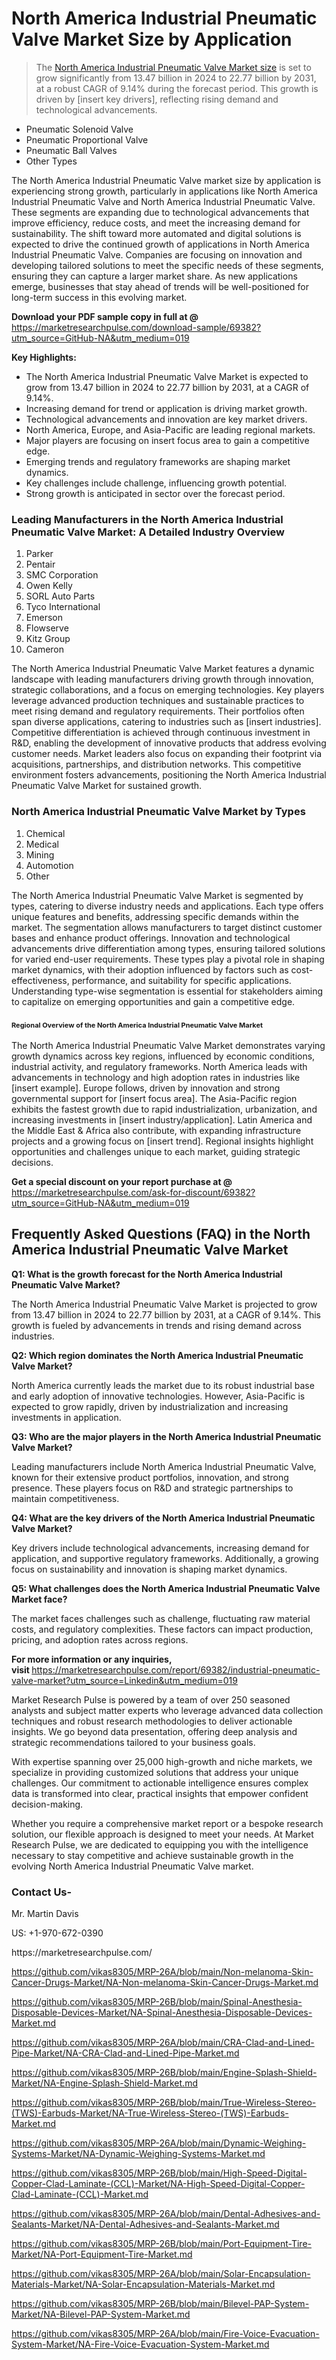 
<h1>North America Industrial Pneumatic Valve Market&nbsp;Size by Application</h1><blockquote><p>The <a href="https://marketresearchpulse.com/download-sample/69382?utm_source=GitHub-NA&amp;utm_medium=019">North America Industrial Pneumatic Valve Market size</a> is set to grow significantly from 13.47 billion in 2024 to 22.77 billion by 2031, at a robust CAGR of 9.14% during the forecast period. This growth is driven by [insert key drivers], reflecting rising demand and technological advancements.</p></blockquote><ul><li>Pneumatic Solenoid Valve<li> Pneumatic Proportional Valve<li> Pneumatic Ball Valves<li> Other Types</li></ul><p>The North America Industrial Pneumatic Valve market size by application is experiencing strong growth, particularly in applications like North America Industrial Pneumatic Valve and North America Industrial Pneumatic Valve. These segments are expanding due to technological advancements that improve efficiency, reduce costs, and meet the increasing demand for sustainability. The shift toward more automated and digital solutions is expected to drive the continued growth of applications in North America Industrial Pneumatic Valve. Companies are focusing on innovation and developing tailored solutions to meet the specific needs of these segments, ensuring they can capture a larger market share. As new applications emerge, businesses that stay ahead of trends will be well-positioned for long-term success in this evolving market.</p><p><strong>Download your PDF sample copy in full at @ </strong><a href="https://marketresearchpulse.com/download-sample/69382?utm_source=GitHub-NA&amp;utm_medium=019">https://marketresearchpulse.com/download-sample/69382?utm_source=GitHub-NA&amp;utm_medium=019</a></p><p><strong>Key Highlights: </strong></p><ul><li>The North America Industrial Pneumatic Valve Market is expected to grow from 13.47 billion in 2024 to 22.77 billion by 2031, at a CAGR of 9.14%.</li><li>Increasing demand for trend or application is driving market growth.</li><li>Technological advancements and innovation are key market drivers.</li><li>North America, Europe, and Asia-Pacific are leading regional markets.</li><li>Major players are focusing on insert focus area to gain a competitive edge.</li><li>Emerging trends and regulatory frameworks are shaping market dynamics.</li><li>Key challenges include challenge, influencing growth potential.</li><li>Strong growth is anticipated in sector over the forecast period.</li></ul><h3>Leading Manufacturers in the North America Industrial Pneumatic Valve Market: A Detailed Industry Overview</h3><ol><li>Parker</li><li>Pentair</li><li>SMC Corporation</li><li>Owen Kelly</li><li>SORL Auto Parts</li><li>Tyco International</li><li>Emerson</li><li>Flowserve</li><li>Kitz Group</li><li>Cameron</li></ol><div class="flex max-w-full flex-col flex-grow"><div class="min-h-8 text-message flex w-full flex-col items-end gap-2 whitespace-normal break-words [.text-message+&amp;]:mt-5" dir="auto" data-message-author-role="assistant" data-message-id="fd8432e4-4910-450d-b182-61b7bfb0a01f" data-message-model-slug="gpt-4o"><div class="flex w-full flex-col gap-1 empty:hidden first:pt-[3px]"><div class="markdown prose w-full break-words dark:prose-invert light"><p>The North America Industrial Pneumatic Valve Market features a dynamic landscape with leading manufacturers driving growth through innovation, strategic collaborations, and a focus on emerging technologies. Key players leverage advanced production techniques and sustainable practices to meet rising demand and regulatory requirements. Their portfolios often span diverse applications, catering to industries such as [insert industries]. Competitive differentiation is achieved through continuous investment in R&amp;D, enabling the development of innovative products that address evolving customer needs. Market leaders also focus on expanding their footprint via acquisitions, partnerships, and distribution networks. This competitive environment fosters advancements, positioning the North America Industrial Pneumatic Valve Market for sustained growth.</p></div></div></div></div><h3>North America Industrial Pneumatic Valve Market by Types</h3><ol><li>Chemical<li> Medical<li> Mining<li> Automotion<li> Other</li></ol><div class="flex max-w-full flex-col flex-grow"><div class="min-h-8 text-message flex w-full flex-col items-end gap-2 whitespace-normal break-words [.text-message+&amp;]:mt-5" dir="auto" data-message-author-role="assistant" data-message-id="084470be-0bb7-4664-bddf-5156b4f41249" data-message-model-slug="gpt-4o-mini"><div class="flex w-full flex-col gap-1 empty:hidden first:pt-[3px]"><div class="markdown prose w-full break-words dark:prose-invert light"><p>The North America Industrial Pneumatic Valve Market is segmented by types, catering to diverse industry needs and applications. Each type offers unique features and benefits, addressing specific demands within the market. The segmentation allows manufacturers to target distinct customer bases and enhance product offerings. Innovation and technological advancements drive differentiation among types, ensuring tailored solutions for varied end-user requirements. These types play a pivotal role in shaping market dynamics, with their adoption influenced by factors such as cost-effectiveness, performance, and suitability for specific applications. Understanding type-wise segmentation is essential for stakeholders aiming to capitalize on emerging opportunities and gain a competitive edge.</p></div></div></div></div><h3><span style="font-size: 11px;">Regional Overview of the North America Industrial Pneumatic Valve Market</span></h3><div class="flex max-w-full flex-col flex-grow"><div class="min-h-8 text-message flex w-full flex-col items-end gap-2 whitespace-normal break-words [.text-message+&amp;]:mt-5" dir="auto" data-message-author-role="assistant" data-message-id="e9038762-ce64-4e30-91c9-9bd413514231" data-message-model-slug="gpt-4o-mini"><div class="flex w-full flex-col gap-1 empty:hidden first:pt-[3px]"><div class="markdown prose w-full break-words dark:prose-invert light"><p>The North America Industrial Pneumatic Valve Market demonstrates varying growth dynamics across key regions, influenced by economic conditions, industrial activity, and regulatory frameworks. North America leads with advancements in technology and high adoption rates in industries like [insert example]. Europe follows, driven by innovation and strong governmental support for [insert focus area]. The Asia-Pacific region exhibits the fastest growth due to rapid industrialization, urbanization, and increasing investments in [insert industry/application]. Latin America and the Middle East &amp; Africa also contribute, with expanding infrastructure projects and a growing focus on [insert trend]. Regional insights highlight opportunities and challenges unique to each market, guiding strategic decisions.</p></div></div></div></div><p><strong>Get a special discount on your report purchase at @ </strong><a href="https://marketresearchpulse.com/ask-for-discount/69382?utm_source=GitHub-NA&amp;utm_medium=019">https://marketresearchpulse.com/ask-for-discount/69382?utm_source=GitHub-NA&amp;utm_medium=019</a></p><h2>Frequently Asked Questions (FAQ) in the North America Industrial Pneumatic Valve Market</h2><p><strong>Q1: What is the growth forecast for the North America Industrial Pneumatic Valve Market?</strong></p><p>The North America Industrial Pneumatic Valve Market is projected to grow from 13.47 billion in 2024 to 22.77 billion by 2031, at a CAGR of 9.14%. This growth is fueled by advancements in trends and rising demand across industries.</p><p><strong>Q2: Which region dominates the North America Industrial Pneumatic Valve Market?</strong></p><p>North America currently leads the market due to its robust industrial base and early adoption of innovative technologies. However, Asia-Pacific is expected to grow rapidly, driven by industrialization and increasing investments in application.</p><p><strong>Q3: Who are the major players in the North America Industrial Pneumatic Valve Market?</strong></p><p>Leading manufacturers include North America Industrial Pneumatic Valve, known for their extensive product portfolios, innovation, and strong presence. These players focus on R&amp;D and strategic partnerships to maintain competitiveness.</p><p><strong>Q4: What are the key drivers of the North America Industrial Pneumatic Valve Market?</strong></p><p>Key drivers include technological advancements, increasing demand for application, and supportive regulatory frameworks. Additionally, a growing focus on sustainability and innovation is shaping market dynamics.</p><p><strong>Q5: What challenges does the North America Industrial Pneumatic Valve Market face?</strong></p><p>The market faces challenges such as challenge, fluctuating raw material costs, and regulatory complexities. These factors can impact production, pricing, and adoption rates across regions.</p><p><strong>For more information or any inquiries, visit&nbsp;</strong><a href="https://marketresearchpulse.com/report/69382/industrial-pneumatic-valve-market?utm_source=Linkedin&utm_medium=019">https://marketresearchpulse.com/report/69382/industrial-pneumatic-valve-market?utm_source=Linkedin&utm_medium=019</a></p><p>Market Research Pulse is powered by a team of over 250 seasoned analysts and subject matter experts who leverage advanced data collection techniques and robust research methodologies to deliver actionable insights. We go beyond data presentation, offering deep analysis and strategic recommendations tailored to your business goals.</p><p>With expertise spanning over 25,000 high-growth and niche markets, we specialize in providing customized solutions that address your unique challenges. Our commitment to actionable intelligence ensures complex data is transformed into clear, practical insights that empower confident decision-making.</p><p>Whether you require a comprehensive market report or a bespoke research solution, our flexible approach is designed to meet your needs. At Market Research Pulse, we are dedicated to equipping you with the intelligence necessary to stay competitive and achieve sustainable growth in the evolving North America Industrial Pneumatic Valve market.</p><h3><strong>Contact Us-</strong></h3><p>Mr. Martin Davis</p><p>US: +1-970-672-0390</p><p>https://marketresearchpulse.com/</p><p><a href="https://github.com/vikas8305/MRP-26A/blob/main/Non-melanoma-Skin-Cancer-Drugs-Market/NA-Non-melanoma-Skin-Cancer-Drugs-Market.md">https://github.com/vikas8305/MRP-26A/blob/main/Non-melanoma-Skin-Cancer-Drugs-Market/NA-Non-melanoma-Skin-Cancer-Drugs-Market.md</a></p><p><a href="https://github.com/vikas8305/MRP-26B/blob/main/Spinal-Anesthesia-Disposable-Devices-Market/NA-Spinal-Anesthesia-Disposable-Devices-Market.md">https://github.com/vikas8305/MRP-26B/blob/main/Spinal-Anesthesia-Disposable-Devices-Market/NA-Spinal-Anesthesia-Disposable-Devices-Market.md</a></p><p><a href="https://github.com/vikas8305/MRP-26A/blob/main/CRA-Clad-and-Lined-Pipe-Market/NA-CRA-Clad-and-Lined-Pipe-Market.md">https://github.com/vikas8305/MRP-26A/blob/main/CRA-Clad-and-Lined-Pipe-Market/NA-CRA-Clad-and-Lined-Pipe-Market.md</a></p><p><a href="https://github.com/vikas8305/MRP-26B/blob/main/Engine-Splash-Shield-Market/NA-Engine-Splash-Shield-Market.md">https://github.com/vikas8305/MRP-26B/blob/main/Engine-Splash-Shield-Market/NA-Engine-Splash-Shield-Market.md</a></p><p><a href="https://github.com/vikas8305/MRP-26B/blob/main/True-Wireless-Stereo-(TWS)-Earbuds-Market/NA-True-Wireless-Stereo-(TWS)-Earbuds-Market.md">https://github.com/vikas8305/MRP-26B/blob/main/True-Wireless-Stereo-(TWS)-Earbuds-Market/NA-True-Wireless-Stereo-(TWS)-Earbuds-Market.md</a></p><p><a href="https://github.com/vikas8305/MRP-26A/blob/main/Dynamic-Weighing-Systems-Market/NA-Dynamic-Weighing-Systems-Market.md">https://github.com/vikas8305/MRP-26A/blob/main/Dynamic-Weighing-Systems-Market/NA-Dynamic-Weighing-Systems-Market.md</a></p><p><a href="https://github.com/vikas8305/MRP-26B/blob/main/High-Speed-Digital-Copper-Clad-Laminate-(CCL)-Market/NA-High-Speed-Digital-Copper-Clad-Laminate-(CCL)-Market.md">https://github.com/vikas8305/MRP-26B/blob/main/High-Speed-Digital-Copper-Clad-Laminate-(CCL)-Market/NA-High-Speed-Digital-Copper-Clad-Laminate-(CCL)-Market.md</a></p><p><a href="https://github.com/vikas8305/MRP-26A/blob/main/Dental-Adhesives-and-Sealants-Market/NA-Dental-Adhesives-and-Sealants-Market.md">https://github.com/vikas8305/MRP-26A/blob/main/Dental-Adhesives-and-Sealants-Market/NA-Dental-Adhesives-and-Sealants-Market.md</a></p><p><a href="https://github.com/vikas8305/MRP-26B/blob/main/Port-Equipment-Tire-Market/NA-Port-Equipment-Tire-Market.md">https://github.com/vikas8305/MRP-26B/blob/main/Port-Equipment-Tire-Market/NA-Port-Equipment-Tire-Market.md</a></p><p><a href="https://github.com/vikas8305/MRP-26A/blob/main/Solar-Encapsulation-Materials-Market/NA-Solar-Encapsulation-Materials-Market.md">https://github.com/vikas8305/MRP-26A/blob/main/Solar-Encapsulation-Materials-Market/NA-Solar-Encapsulation-Materials-Market.md</a></p><p><a href="https://github.com/vikas8305/MRP-26B/blob/main/Bilevel-PAP-System-Market/NA-Bilevel-PAP-System-Market.md">https://github.com/vikas8305/MRP-26B/blob/main/Bilevel-PAP-System-Market/NA-Bilevel-PAP-System-Market.md</a></p><p><a href="https://github.com/vikas8305/MRP-26A/blob/main/Fire-Voice-Evacuation-System-Market/NA-Fire-Voice-Evacuation-System-Market.md">https://github.com/vikas8305/MRP-26A/blob/main/Fire-Voice-Evacuation-System-Market/NA-Fire-Voice-Evacuation-System-Market.md</a></p>
